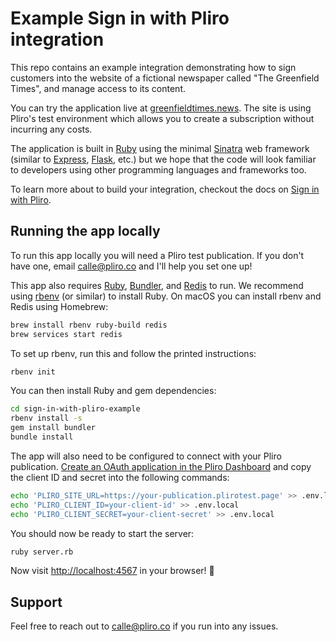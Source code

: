 # Example Sign in with Pliro integration

This repo contains an example integration demonstrating how to sign customers
into the website of a fictional newspaper called "The Greenfield Times", and
manage access to its content.

You can try the application live at [greenfieldtimes.news]. The site is using
Pliro's test environment which allows you to create a subscription without
incurring any costs.

[greenfieldtimes.news]: https://www.greenfieldtimes.news

The application is built in [Ruby] using the minimal [Sinatra] web framework
(similar to [Express], [Flask], etc.) but we hope that the code will look
familiar to developers using other programming languages and frameworks too.

[Ruby]: https://www.ruby-lang.org
[Sinatra]: https://sinatrarb.com
[Express]: https://expressjs.com
[Flask]: https://flask.palletsprojects.com

To learn more about to build your integration, checkout the docs on [Sign in
with Pliro].

[Sign in with Pliro]: https://docs.pliro.co/custom-integrations/sign-in-with-pliro

## Running the app locally

To run this app locally you will need a Pliro test publication. If you don't
have one, email <calle@pliro.co> and I'll help you set one up!

This app also requires [Ruby], [Bundler], and [Redis] to run. We recommend using
[rbenv] (or similar) to install Ruby. On macOS you can install rbenv and Redis
using Homebrew:

[Bundler]: https://bundler.io
[Redis]: https://redis.io
[rbenv]: https://github.com/rbenv/rbenv

```sh
brew install rbenv ruby-build redis
brew services start redis
```

To set up rbenv, run this and follow the printed instructions:

``` sh
rbenv init
```

You can then install Ruby and gem dependencies:

```sh
cd sign-in-with-pliro-example
rbenv install -s
gem install bundler
bundle install
```

The app will also need to be configured to connect with your Pliro publication.
[Create an OAuth application in the Pliro Dashboard] and copy the client ID and
secret into the following commands:

[Create an OAuth application in the Pliro Dashboard]: https://docs.pliro.co/custom-integrations/sign-in-with-pliro#prerequisites

```sh
echo 'PLIRO_SITE_URL=https://your-publication.plirotest.page' >> .env.local
echo 'PLIRO_CLIENT_ID=your-client-id' >> .env.local
echo 'PLIRO_CLIENT_SECRET=your-client-secret' >> .env.local
```

You should now be ready to start the server:

```sh
ruby server.rb
```

Now visit <http://localhost:4567> in your browser! 🎉

## Support

Feel free to reach out to <calle@pliro.co> if you run into any issues.
